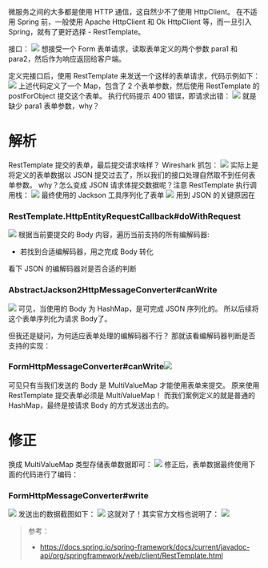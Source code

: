 微服务之间的大多都是使用 HTTP 通信，这自然少不了使用 HttpClient。
在不适用 Spring 前，一般使用 Apache HttpClient 和 Ok HttpClient 等，而一旦引入 Spring，就有了更好选择 -  RestTemplate。

接口：
![](https://img-blog.csdnimg.cn/f7633a690cec471787c55a5b34722db1.png?x-oss-process=image/watermark,type_ZHJvaWRzYW5zZmFsbGJhY2s,shadow_50,text_Q1NETiBASmF2YUVkZ2Uu,size_20,color_FFFFFF,t_70,g_se,x_16)
想接受一个 Form 表单请求，读取表单定义的两个参数 para1 和 para2，然后作为响应返回给客户端。

定义完接口后，使用 RestTemplate 来发送一个这样的表单请求，代码示例如下：
![](https://img-blog.csdnimg.cn/96362640fa3b4354b5b0a32687c302b1.png?x-oss-process=image/watermark,type_ZHJvaWRzYW5zZmFsbGJhY2s,shadow_50,text_Q1NETiBASmF2YUVkZ2Uu,size_20,color_FFFFFF,t_70,g_se,x_16)
上述代码定义了一个 Map，包含了 2 个表单参数，然后使用 RestTemplate 的 postForObject 提交这个表单。
执行代码提示 400 错误，即请求出错：
![](https://img-blog.csdnimg.cn/a2dfa488fb0f415aacb08441bd35e76d.png?x-oss-process=image/watermark,type_ZHJvaWRzYW5zZmFsbGJhY2s,shadow_50,text_Q1NETiBASmF2YUVkZ2Uu,size_20,color_FFFFFF,t_70,g_se,x_16)
就是缺少 para1 表单参数，why？
# 解析
RestTemplate 提交的表单，最后提交请求啥样？
Wireshark 抓包：
![](https://img-blog.csdnimg.cn/94de06901df043ac9fa9a8de77ed9fd6.png?x-oss-process=image/watermark,type_ZHJvaWRzYW5zZmFsbGJhY2s,shadow_50,text_Q1NETiBASmF2YUVkZ2Uu,size_20,color_FFFFFF,t_70,g_se,x_16)
实际上是将定义的表单数据以 JSON 提交过去了，所以我们的接口处理自然取不到任何表单参数。
why？怎么变成 JSON 请求体提交数据呢？注意 RestTemplate  执行调用栈：
![](https://img-blog.csdnimg.cn/63895ac7bac84bde8dce1d208938af54.png?x-oss-process=image/watermark,type_ZHJvaWRzYW5zZmFsbGJhY2s,shadow_50,text_Q1NETiBASmF2YUVkZ2Uu,size_20,color_FFFFFF,t_70,g_se,x_16)
最终使用的 Jackson 工具序列化了表单
![](https://img-blog.csdnimg.cn/8f4582ece1c244baabe31b43463db638.png?x-oss-process=image/watermark,type_ZHJvaWRzYW5zZmFsbGJhY2s,shadow_50,text_Q1NETiBASmF2YUVkZ2Uu,size_20,color_FFFFFF,t_70,g_se,x_16)
用到 JSON 的关键原因在
### RestTemplate.HttpEntityRequestCallback#doWithRequest
![](https://img-blog.csdnimg.cn/c779397a10a14cf3a9b5fe3635b22b8b.png?x-oss-process=image/watermark,type_ZHJvaWRzYW5zZmFsbGJhY2s,shadow_50,text_Q1NETiBASmF2YUVkZ2Uu,size_20,color_FFFFFF,t_70,g_se,x_16)
根据当前要提交的 Body 内容，遍历当前支持的所有编解码器:
- 若找到合适编解码器，用之完成 Body 转化

看下 JSON 的编解码器对是否合适的判断
### AbstractJackson2HttpMessageConverter#canWrite
![](https://img-blog.csdnimg.cn/cf45893c65b5498eb2d16638ce7873e5.png?x-oss-process=image/watermark,type_ZHJvaWRzYW5zZmFsbGJhY2s,shadow_50,text_Q1NETiBASmF2YUVkZ2Uu,size_20,color_FFFFFF,t_70,g_se,x_16)
可见，当使用的 Body 为 HashMap，是可完成 JSON 序列化的。
所以后续将这个表单序列化为请求 Body了。

但我还是疑问，为何适应表单处理的编解码器不行？
那就该看编解码器判断是否支持的实现：
### FormHttpMessageConverter#canWrite![](https://img-blog.csdnimg.cn/ee0f19a3ed6c43269a58ddb3179591f5.png?x-oss-process=image/watermark,type_ZHJvaWRzYW5zZmFsbGJhY2s,shadow_50,text_Q1NETiBASmF2YUVkZ2Uu,size_20,color_FFFFFF,t_70,g_se,x_16)
可见只有当我们发送的 Body 是 MultiValueMap 才能使用表单来提交。
原来使用 RestTemplate 提交表单必须是 MultiValueMap！
而我们案例定义的就是普通的 HashMap，最终是按请求 Body 的方式发送出去的。
# 修正
换成 MultiValueMap 类型存储表单数据即可：
![](https://img-blog.csdnimg.cn/ace1283803104462bab2261d6f9789d3.png)
修正后，表单数据最终使用下面的代码进行了编码：
### FormHttpMessageConverter#write
![](https://img-blog.csdnimg.cn/312d71a80572443b8bb153dcdbd15e0e.png?x-oss-process=image/watermark,type_ZHJvaWRzYW5zZmFsbGJhY2s,shadow_50,text_Q1NETiBASmF2YUVkZ2Uu,size_20,color_FFFFFF,t_70,g_se,x_16)
发送出的数据截图如下：
![](https://img-blog.csdnimg.cn/244f8819935244d59083e66ca6b16ea4.png?x-oss-process=image/watermark,type_ZHJvaWRzYW5zZmFsbGJhY2s,shadow_50,text_Q1NETiBASmF2YUVkZ2Uu,size_20,color_FFFFFF,t_70,g_se,x_16)
这就对了！其实官方文档也说明了：
![](https://img-blog.csdnimg.cn/7020d620d5b544a29d022877dcfac1a8.png?x-oss-process=image/watermark,type_ZHJvaWRzYW5zZmFsbGJhY2s,shadow_50,text_Q1NETiBASmF2YUVkZ2Uu,size_20,color_FFFFFF,t_70,g_se,x_16)

> 参考：
> - https://docs.spring.io/spring-framework/docs/current/javadoc-api/org/springframework/web/client/RestTemplate.html
